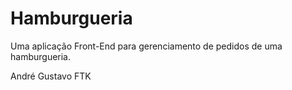 # Hamburgueria
Uma aplicação Front-End para gerenciamento de pedidos de uma hamburgueria.

André Gustavo FTK

